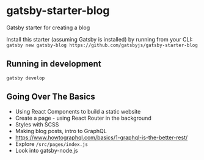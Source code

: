 # gatsby-starter-blog
Gatsby starter for creating a blog

Install this starter (assuming Gatsby is installed) by running from your CLI:
`gatsby new gatsby-blog https://github.com/gatsbyjs/gatsby-starter-blog`

## Running in development
`gatsby develop`

## Going Over The Basics

* Using React Components to build a static website
* Create a page - using React Router in the background
* Styles with SCSS
* Making blog posts, intro to GraphQL
* https://www.howtographql.com/basics/1-graphql-is-the-better-rest/
* Explore `/src/pages/index.js`
* Look into gatsby-node.js